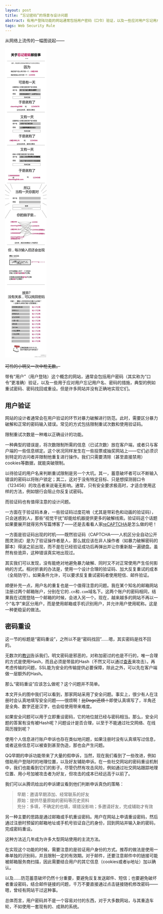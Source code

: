 ```yaml
---
layout: post
title: “忘记密码”的场景与设计问题
abstract: 有用户登陆功能的网站通常包括用户密码（口令）验证，以及一些应对用户忘记用户名、密码的措施，与“忘记密码”相关的设计问题看似简单，但要理解透彻其实并不容易。
tags: Web Security Rule
---
```


从网络上流传的一幅图说起——

![Forgot password](/images/2014-05-27-forgot-password.jpg)

<del>可怜的小明又一次中枪无数。</del>

带有“用户”（用户登陆）这个概念的网站，通常会包括用户密码（其实称为“口令”更准确）验证，以及一些用于应对用户忘记用户名、密码的措施，典型的例如重试密码、密码找回或重设。但是许多网站并没有正确地实现它们。

用户验证
---

网站的设计者通常会在用户验证的环节对暴力破解进行防范。此时，需要区分暴力破解和正常的密码输入错误。常见的方式包括限制重试次数和使用验证码。

限制重试次数是一种难以正确设计的功能。

一种典型的错误是，将次数限制所需的信息（已试次数）放在客户端，或者只与客户端的一些信息绑定。这个状况同样发生在一些投票或抽奖网站上——它们必须识别特定的访问者并限制他重复进行操作。我们只需要清除（甚至直接禁用）cookies等数据，就能突破限制。

以待验证的用户名来判断重试限制是另一个大坑。其一，蓄意破坏者可以不断输入错误的密码以将账户锁定；其二，这对于没有特定目标、只是想探测弱口令（123456）的攻击者来说毫无影响。通常，只有安全要求极高时，才适合使用这样的方法，例如银行会阻止你反复试密码。

而验证码也有值得注意的设计问题。

一方面在于验证码本身，一些验证码过度花哨（尤其是带彩色和动画的验证码），只会迷惑到人，那些“视觉干扰”却能给机器提供更多的破解线索。验证码这个话题如果要展开就得另外写篇博客了——还是去看看人家[reCAPTCHA](http://recaptcha.net)是怎么做的吧！

一方面是验证码出现的时机——既然验证码（CAPTCHA——人机区分全自动公开图灵测试）是为了验证操作者是人，那么就应该在非人操作者（如暴力破解密码的脚本）得逞之前出现，而不是在已经验证成功后再弹出并让你重新敲一遍键盘。虽然有些诡异，这种错误真实地出现过。

其实我们可以发现，没有能绝对地避免暴力破解、同时又不对正常使用产生任何影响的方式。相对折衷的办法是，使用一个设计合理的验证码、加大反复重试的成本（全局防守）。如果条件允许，可以要求反复重试密码者使用短信、邮件验证。

顺便补充一点，用户名的重复也是一个值得注意的问题。我在某个知名的邮箱网站注册过两个邮箱账户，分别在它的`.cn`和`.com`域名下。这两个账户的密码相同，结果我在试图登陆一个邮箱的时候，会进入另一个。现在，越来越多的网站不再以一个“名字”来区分用户，而是使用邮箱或手机识别用户，并允许用户使用昵称。这是一种更稳妥的做法。

密码重设
---

这一节的标题是“密码重设”，之所以不是“密码找回”……嗯，其实密码是找不回的。

无数次的[教训](http://zh.wikipedia.org/zh-cn/2011年中国网站用户信息泄露事件)告诉我们，明文密码是邪恶的，对称加密过的也是不行的，唯一合理的方式是使用Hash，而且必须是带盐的Hash（不然又可以通过[查表](http://www.cmd5.com)来攻击）。再考虑传输的问题，SSL能为安全的传输提供必要保障，除此之外，可以先在客户端做一层额外的Hash。

那么“密码重设”应该怎么做呢？这个问题并不简单。

本文开头的图中我们可以看到，那家网站采用了安全问题。事实上，很少有人在注册时会认真地填写安全问题——很烦啊！<del>比Doge还烦！</del>即使认真填写了，半角还是全角、数字还是汉字，也会给使用带来难度。

如果安全问题可以用于立即重设密码，它的地位就已经与密码相当。那么，安全问题的答案有没有被Hash呢？问题设计是否合理，以至于不能通过社交网络、在线简历搜到呢？

使用个人信息进行账户申诉也存在类似地问题，如果注册时没有认真填写过信息，或者这些信息可以被查到甚至伪造，那也会产生问题。

QQ早期的申诉功能带来了大量的假申诉，当然，现在我们看到了一些改进，例如借助用户登陆时的地理位置，以及好友辅助申诉。在一些社交网站的密码重设机制中，我们也能看到它们的影子。尽管仍然有攻击风险，例如通过社交网站跟踪地理位置、用小号加被攻击者为好友，但攻击的成本已经远高于以前了。

我们可以从腾讯给出的申诉建议看到他们判断申诉真伪的策略：

> 早期：邀请早期添加、经常联系的好友<br>
> 原始：提供尽量原始的密码等历史资料<br>
> 充分：多填，不确定的也填，填错没影响；多邀请好友，完成辅助才有效

另一种主要的思路是通过邮箱或手机重设密码。用户在网站上申请重设密码，然后通过注册时预留的邮箱地址或手机号验证自己的身份，回到网站并输入新的密码，完成密码重设。

这种方法近几年成为许多大型网站使用的主流方法。

在实现这个功能的时候，需要注意的是验证用户身份的方式。推荐的做法是使用一串单独的识别码，并且限制一定的有效期。对于邮件，还要注意邮件中的链接可能被邮箱服务商扫描，因此需要结合用户的其它信息（cookies或者ip地址）加以确认。

以及……防范蓄意破坏仍然十分重要，要避免反复发送邮件、短信；也要避免破坏者重设密码，结合邮件链接的问题，千万不要直接通过点击链接随机修改密码——嗯，曾经有网站干过这种事。

总体而言，用户密码并不是一个容易对付的东西，对于大多数网站，与其重造车轮，不如使用一套现有的、成熟的系统。
